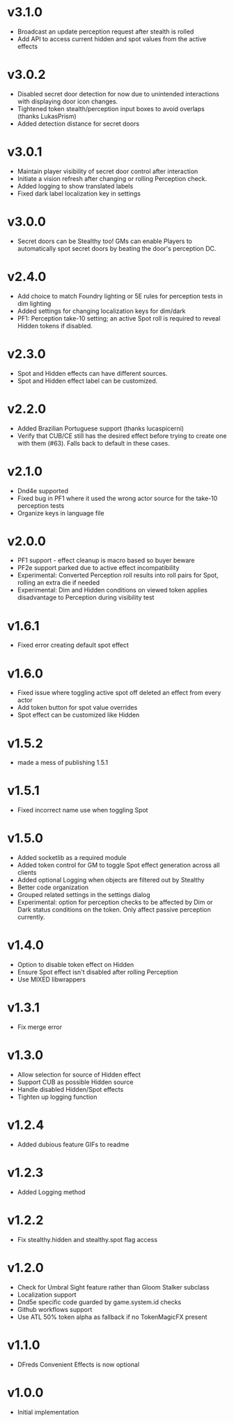 # v3.1.0
* Broadcast an update perception request after stealth is rolled
* Add API to access current hidden and spot values from the active effects

# v3.0.2
* Disabled secret door detection for now due to unintended interactions with displaying door icon changes.
* Tightened token stealth/perception input boxes to avoid overlaps (thanks LukasPrism)
* Added detection distance for secret doors

# v3.0.1
* Maintain player visibility of secret door control after interaction
* Initiate a vision refresh after changing or rolling Perception check.
* Added logging to show translated labels
* Fixed dark label localization key in settings

# v3.0.0
* Secret doors can be Stealthy too! GMs can enable Players to automatically spot secret doors by beating the door's perception DC.

# v2.4.0
* Add choice to match Foundry lighting or 5E rules for perception tests in dim lighting
* Added settings for changing localization keys for dim/dark
* PF1: Perception take-10 setting; an active Spot roll is required to reveal Hidden tokens if disabled.

# v2.3.0
* Spot and Hidden effects can have different sources.
* Spot and Hidden effect label can be customized.

# v2.2.0
* Added Brazilian Portuguese support (thanks lucaspicerni)
* Verify that CUB/CE still has the desired effect before trying to create one with them (#63). Falls back to default in these cases.

# v2.1.0
* Dnd4e supported
* Fixed bug in PF1 where it used the wrong actor source for the take-10 perception tests
* Organize keys in language file

# v2.0.0
* PF1 support - effect cleanup is macro based so buyer beware
* PF2e support parked due to active effect incompatibility
* Experimental: Converted Perception roll results into roll pairs for Spot, rolling an extra die if needed
* Experimental: Dim and Hidden conditions on viewed token applies disadvantage to Perception during visibility test

# v1.6.1
* Fixed error creating default spot effect

# v1.6.0
* Fixed issue where toggling active spot off deleted an effect from every actor
* Add token button for spot value overrides
* Spot effect can be customized like Hidden

# v1.5.2
* made a mess of publishing 1.5.1

# v1.5.1
* Fixed incorrect name use when toggling Spot

# v1.5.0
* Added socketlib as a required module
* Added token control for GM to toggle Spot effect generation across all clients
* Added optional Logging when objects are filtered out by Stealthy
* Better code organization
* Grouped related settings in the settings dialog
* Experimental: option for perception checks to be affected by Dim or Dark status conditions on the token. Only affect passive perception currently.

# v1.4.0
* Option to disable token effect on Hidden
* Ensure Spot effect isn't disabled after rolling Perception
* Use MIXED libwrappers

# v1.3.1
* Fix merge error

# v1.3.0
* Allow selection for source of Hidden effect
* Support CUB as possible Hidden source
* Handle disabled Hidden/Spot effects
* Tighten up logging function

# v1.2.4
* Added dubious feature GIFs to readme

# v1.2.3
* Added Logging method

# v1.2.2
* Fix stealthy.hidden and stealthy.spot flag access

# v1.2.0
* Check for Umbral Sight feature rather than Gloom Stalker subclass
* Localization support
* Dnd5e specific code guarded by game.system.id checks
* Github workflows support
* Use ATL 50% token alpha as fallback if no TokenMagicFX present

# v1.1.0
* DFreds Convenient Effects is now optional

# v1.0.0
* Initial implementation
